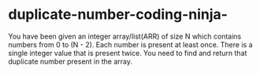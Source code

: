 # duplicate-number-coding-ninja-
You have been given an integer array/list(ARR) of size N which contains numbers from 0 to (N - 2). Each number is present at least once. There is a single integer value that is present twice. You need to find and return that duplicate number present in the array.
